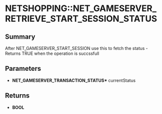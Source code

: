 # NETSHOPPING::NET_GAMESERVER_RETRIEVE_START_SESSION_STATUS

## Summary
After NET_GAMESERVER_START_SESSION use this to fetch the status - Returns TRUE when the operation is succssfull

## Parameters
* **NET_GAMESERVER_TRANSACTION_STATUS\*** currentStatus

## Returns
* **BOOL**